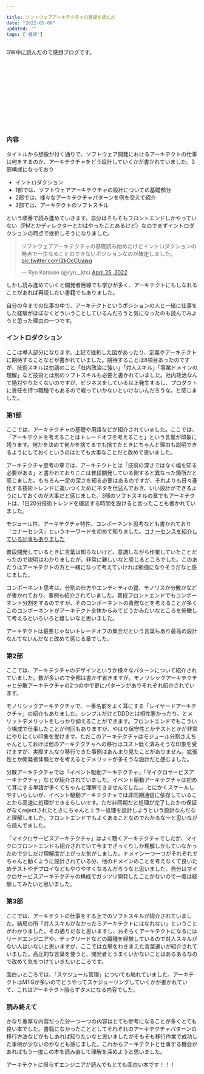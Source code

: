 ```yaml
---

title: ソフトウェアアーキテクチャの基礎を読んだ
date: "2022-05-09"
updated: ""
tags: ['書評']
---
```


GW中に読んだので感想ブログです。

<div class="iframely-embed"><div class="iframely-responsive" style="height: 170px; padding-bottom: 0;"><a href="https://www.oreilly.co.jp//books/9784873119823/" data-iframely-url="//iframely.net/brPtpYI"></a></div></div>

### 内容

タイトルから想像が付く通りで、ソフトウェア開発におけるアーキテクトの仕事は何をするのか、アーキテクチャをどう設計していくかが書かれていました。3部構成になっており

- イントロダクション
- 1部では、ソフトウェアアーキテクチャの設計についての基礎部分
- 2部では、様々なアーキテクチャパターンを例を交えて紹介
- 3部では、アーキテクトのソフトスキル

という順番で読み進めていきます。自分はそもそもフロントエンドしかやっていない（PMとかディレクターとかはやったことあるけど）なのでまずイントロダクションの時点で挫折しそうになりました。

<blockquote class="twitter-tweet"><p lang="ja" dir="ltr">ソフトウェアアーキテクチャの基礎読み始めたけどイントロダクションの時点で一生なることのできないポジションなのが確定しました。 <a href="https://t.co/2kOcCUajsg">pic.twitter.com/2kOcCUajsg</a></p>&mdash; Ryo Katsuse (@ryo__kts) <a href="https://twitter.com/ryo__kts/status/1518578631194275840?ref_src=twsrc%5Etfw">April 25, 2022</a></blockquote>

しかし読み進めていくと開発者目線でも学びが多く、アーキテクトにもしなれることがあれば再読したい書籍でもありました。

自分の今までの仕事の中で、アーキテクトというポジションの人と一緒に仕事をした経験がほぼなくどういうことしているんだろうと気になったのも読んでみようと思った理由の一つです。


### イントロダクション

ここは導入部分になります。上記で挫折した図があったり、定義やアーキテクトに期待することなどが書かれていました。期待することは8項目あったのですが、技術スキルは勿論のこと「社内政治に強い」「対人スキル」「事業ドメインの理解」など技術とは別のソフトスキルも必要と書かれていました。社内政治なんて絶対やりたくないのですが、ビジネスをしている以上発生するし、プロダクトに責任を持つ職種でもあるので戦っていかないといけないんだろうな。と感じました。

### 第1部

ここでは、アーキテクチャの基礎や用語などが紹介されていました。ここでは、「アーキテクトを考えることはトレードオフを考えること」という言葉が印象に残ります。何かを決めて何かを捨てるでも捨てたときにちゃんと理由も説明できるようにしておくというのはとても大事なことだと改めて思いました。

アーキテクチャ思考の章では、アーキテクトとは「技術の深さではなく幅を知る必要がある」と書かれておりここは普段開発している側すると異なった箇所だと感じました。もちろん一定の深さを知る必要はあるのですが、それよりも日々進化する技術トレンドに追いつくためにネタを仕込んでおき、いい設計ができるようにしておくのが大事だと感じました。3部のソフトスキルの章でもアーキテクトは、1日20分技術トレンドを確認する時間を設けると言ったことも書かれていました。

モジュール性、アーキテクチャ特性、コンポーネント思考なども書かれており「コナーセンス」というキーワードを初めて知りました。[コナーセンスを紹介している記事もありました](https://qiita.com/fujiharuka/items/68fadefa6dad4cf33b4d)

普段開発しているときに言葉は知らないけど、意識しながら作業していたことだったので説明はわかりましたが、非常に難しいなと感じるところでした。このあたりはアーキテクトの方と一緒になって考えていければ勉強になりそうだなと感じました。

コンポーネント思考は、分割の仕方やエンティティの罠、モノリスか分散かなどが書かれており、事例も紹介されていました。普段フロントエンドでもコンポーネント分割をするのですが、そのコンポーネントの責務などを考えることが多くこのコンポーネントがアーキテクト全体からみてどうかみたいなところを俯瞰して考えるといろいろと難しいなと思いました。

アーキテクトは最悪じゃないトレードオフの集合だという言葉もあり最高の設計なんてないんだなと改めて感じる章でした。

### 第2部

ここでは、アーキテクチャのデザインというか様々なパターンについて紹介されていました。数が多いので全部は書かず省きますが。モノリシックアーキテクチャと分散アーキテクチャの2つの中で更にパターンがありそれぞれ紹介されています。

モノリシックアーキテクチャで、一番名前をよく耳にする「レイヤードアーキテクチャ」の紹介もありました。シンプルだけどDDDとは相性悪かったり、とメリットデメリットをしっかり抑えることができます。フロントエンドでもこういう構成で仕事したことが何回もありますが、やはり保守性とかテストとかが非常にやりにくい印象を受けます。ただこのアーキテクチャはモジュール分割さえちゃんとしておけば他のアーキテクチャへの移行はコスト低く済みそうな印象を受けますが、実際すんなり移行できた事例はあんまり見たことがありません。拡張性とか開発者体験とかを考えるとデメリットが多そうな設計だと感じました。

分散アーキテクチャでは「イベント駆動アーキテクチャ」「マイクロサービスアーキテクチャ」などが紹介されていました。イベント駆動アーキテクチャは初めて耳にする単語が多くてちゃんと理解できませんでした。。とにかくスケールしやすいらしいが、イベント駆動アーキテクチャでは非同期通信に依存していることから高速に処理ができるらしいです。ただ非同期だと処理が完了したかの保証がなくrejectされたときにちゃんとエラー処理を設計しようという設計なんだなと理解しました。フロントエンドでもよくあることなのでわかるなーと思いながら読んでました。

「マイクロサービスアーキテクチャ」はよく聴くアーキテクチャでしたが、マイクロフロントエンドも紹介されていて今までざっくりしか理解しかしていなかったので少しだけ理解度が上がった気がしました。ドメイン一つ一つがそれぞれでちゃんと動くように設計されている分、他のドメインのことを考えなくて良いためテストやデプロイなどもやりやすくなるんだろうなと思いました。自分はマイクロサービスアーキテクチャの構成でガッツリ開発したことがないので一度は経験してみたいと思いました。

### 第3部

ここでは、アーキテクトの仕事をする上でのソフトスキルが紹介されていました。結局の所「対人スキルがなかったらアーキテクトにはなれない」ということがわかりました。その通りだなと思いますし、おそらくアーキテクトになるにはリードエンジニアや、テックリードなどの職種を経験しているので対人スキルがない人はいないと思いますが、ここでは立場をわきまえた言葉遣いが紹介されていました。高圧的な言葉を使うと、開発者とうまくいかないことはあるあるなので改めて気をつけていきたいところです。

面白いところでは、「スケジュール管理」についても触れていました。アーキテクトはMTGが多いのでどうやってスケジューリングしていくかが書かれていて、これはアーキテクト限らずタメになる内容でした。

### 読み終えて

かなり重厚な内容だった分一つ一つの内容はとても参考になることが多くとても良い本でした。書籍になかったこととしてそれぞれのアーキテクチャパターンの移行方法などがもしあれば知りたいなと思いましたがそもそも移行作業で成功した事例が少ないのかなとも感じました。これからアーキテクトと仕事する機会があればもう一度この本を読み直して理解を深めようと思いました。

アーキテクトに限らずエンジニアが読んでもとても面白い本です！！！